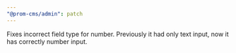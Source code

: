 ```yaml
---
"@prom-cms/admin": patch
---
```


Fixes incorrect field type for number. Previously it had only text input, now it has correctly number input.
